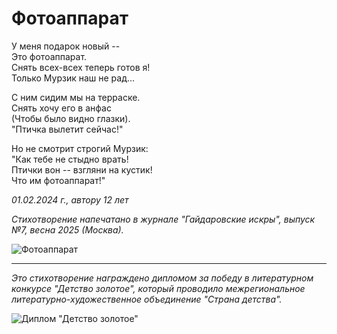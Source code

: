 # Фотоаппарат

У меня подарок новый --  
Это фотоаппарат.  
Снять всех-всех теперь готов я!  
Только Мурзик наш не рад...

С ним сидим мы на терраске.  
Снять хочу его в анфас  
(Чтобы было видно глазки).  
"Птичка вылетит сейчас!"

Но не смотрит строгий Мурзик:  
"Как тебе не стыдно врать!  
Птички вон -- взгляни на кустик!  
Что им фотоаппарат!"

*01.02.2024 г., автору 12 лет*

*Стихотворение напечатано в журнале "Гайдаровские искры", выпуск №7, весна 2025 (Москва).*

![Фотоаппарат](../images/photo-camera.jpg)

***

*Это стихотворение награждено дипломом за победу в литературном конкурсе "Детство золотое", который проводило межрегиональное литературно-художественное объединение "Страна детства".*

![Диплом "Детство золотое"](../images/achievements/diplom-detstvo.jpg)
